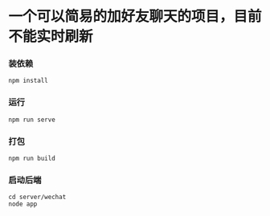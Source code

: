 # 一个可以简易的加好友聊天的项目，目前不能实时刷新

### 装依赖
```
npm install
```

### 运行
```
npm run serve
```

### 打包
```
npm run build
```
### 启动后端
```
cd server/wechat
node app
```



